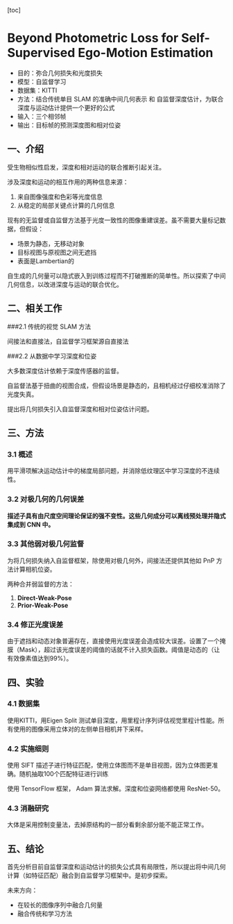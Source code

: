 [toc]

# Beyond Photometric Loss for Self-Supervised Ego-Motion Estimation

* 目的：弥合几何损失和光度损失
* 模型：自监督学习
* 数据集：KITTI
* 方法：结合传统单目 SLAM 的准确中间几何表示 和 自监督深度估计，为联合深度与运动估计提供一个更好的公式
* 输入：三个相邻帧
* 输出：目标帧的预测深度图和相对位姿

## 一、介绍

受生物相似性启发，深度和相对运动的联合推断引起关注。

涉及深度和运动的相互作用的两种信息来源：

1. 来自图像强度和色彩等光度信息
2. 从稳定的局部关键点计算的几何信息

现有的无监督或自监督方法基于光度一致性的图像重建误差。虽不需要大量标记数据，但假设：

* 场景为静态，无移动对象
* 目标视图与原视图之间无遮挡
* 表面是Lambertian的

自生成的几何量可以隐式嵌入到训练过程而不打破推断的简单性。所以探索了中间几何信息，以改进深度与运动的联合优化。

## 二、相关工作

###2.1 传统的视觉 SLAM 方法

间接法和直接法，自监督学习框架源自直接法

###2.2 从数据中学习深度和位姿

大多数深度估计依赖于深度传感器的监督。

自监督法基于扭曲的视图合成，但假设场景是静态的，且相机经过仔细校准消除了光度失真。

提出将几何损失引入自监督深度和相对位姿估计问题。

## 三、方法

### 3.1 概述

用平滑项解决运动估计中的梯度局部问题，并消除低纹理区中学习深度的不连续性。

### 3.2 对极几何的几何误差

**描述子具有由尺度空间理论保证的强不变性。这些几何成分可以离线预处理并隐式集成到 CNN 中。**

### 3.3 其他弱对极几何监督

为将几何损失纳入自监督框架，除使用对极几何外，间接法还提供其他如 PnP 方法计算相机位姿。

两种合并弱监督的方法：

1. **Direct-Weak-Pose**
2. **Prior-Weak-Pose**

### 3.4 修正光度误差

由于遮挡和动态对象普遍存在，直接使用光度误差会造成较大误差。设置了一个掩膜（Mask），超过该光度误差的阈值的话就不计入损失函数。阈值是动态的（让有效像素值达到$99\%$）。

## 四、实验

### 4.1 数据集

使用KITTI，用Eigen Split 测试单目深度，用里程计序列评估视觉里程计性能。所有使用的图像采用立体对的左侧单目相机并下采样。

### 4.2 实施细则

使用 SIFT 描述子进行特征匹配，使用立体图而不是单目视图，因为立体图更准确。随机抽取100个匹配特征进行训练

使用 TensorFlow 框架， Adam 算法求解。深度和位姿网络都使用 ResNet-50。

### 4.3 消融研究

大体是采用控制变量法，去掉原结构的一部分看剩余部分能不能正常工作。

## 五、结论

首先分析目前自监督深度和运动估计的损失公式具有局限性，所以提出将中间几何计算（如特征匹配）融合到自监督学习框架中。是初步探索。

未来方向：

* 在较长的图像序列中融合几何量
* 融合传统和学习方法
